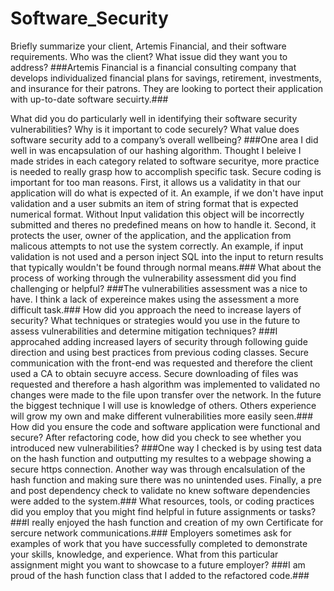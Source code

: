 # Software_Security

Briefly summarize your client, Artemis Financial, and their software requirements. Who was the client? What issue did they want you to address?
###Artemis Financial is a financial consulting company that develops individualized financial plans for savings, retirement, investments, and insurance for their patrons. They are looking to portect their application with up-to-date software secuirty.###

What did you do particularly well in identifying their software security vulnerabilities? Why is it important to code securely? What value does software security add to a company’s overall wellbeing?
###One area I did well in was encapsulation of our hashing algorithm. Thought I beleive I made strides in each category related to software securitye, more practice is needed to really grasp how to accomplish specific task. Secure coding is important for too man reasons. First, it allows us a validatity in that our application will do what is expected of it. An example, if we don't have input validation and a user submits an item of string format that is expected numerical format. Without Input validation this object will be incorrectly submitted and theres no predefined means on how to handle it. Second, it protects the user, owner of the application, and the application from malicous attempts to not use the system correctly. An example, if input validation is not used and a person inject SQL into the input to return results that typically wouldn't be found through normal means.###
What about the process of working through the vulnerability assessment did you find challenging or helpful?
###The vulnerabilities assessment was a nice to have. I think a lack of expereince makes using the assessment a more difficult task.###
How did you approach the need to increase layers of security? What techniques or strategies would you use in the future to assess vulnerabilities and determine mitigation techniques?
###I approcahed adding increased layers of security through following guide direction and using best practices from previous coding classes. Secure communication with the front-end was requested and therefore the client used a CA to obtain secuyre access. Secure downloading of files was requested and therefore a hash algorithm was implemented to validated no changes were made to the file upon transfer over the network. In the future the biggest technique I will use is knowledge of others. Others experience will grow my own and make different vulnerabilities more easily seen.###
How did you ensure the code and software application were functional and secure? After refactoring code, how did you check to see whether you introduced new vulnerabilities?
###One way I checked is by using test data on the hash function and outputting my resultes to a webpage showing a secure https connection. Another way was through encalsulation of the hash function and making sure there was no unintended uses. Finally, a pre and post dependency check to validate no knew software dependencies were added to the system.###
What resources, tools, or coding practices did you employ that you might find helpful in future assignments or tasks?
###I really enjoyed the hash function and creation of my own Certificate for sercure network communications.###
Employers sometimes ask for examples of work that you have successfully completed to demonstrate your skills, knowledge, and experience. What from this particular assignment might you want to showcase to a future employer?
###I am proud of the hash function class that I added to the refactored code.###
